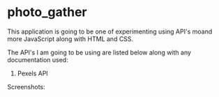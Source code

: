 # photo_gather

This application is going to be one of experimenting using API's moand more JavaScript along with HTML and CSS.

The API's I am going to be using are listed below along with any documentation used:

1. Pexels API

Screenshots:
